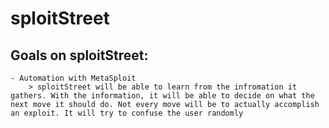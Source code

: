 # sploitStreet

## Goals on sploitStreet:
    - Automation with MetaSploit
        > sploitStreet will be able to learn from the infromation it gathers. With the information, it will be able to decide on what the next move it should do. Not every move will be to actually accomplish an exploit. It will try to confuse the user randomly